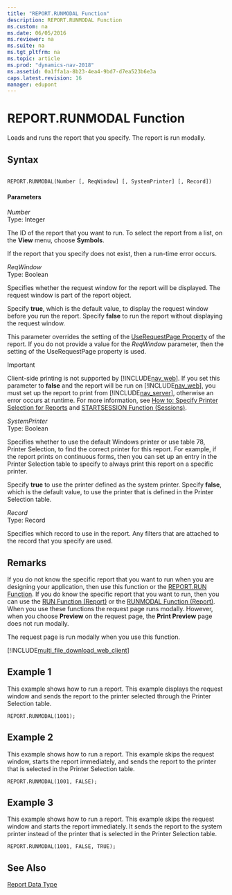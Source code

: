 ```yaml
---
title: "REPORT.RUNMODAL Function"
description: REPORT.RUNMODAL Function
ms.custom: na
ms.date: 06/05/2016
ms.reviewer: na
ms.suite: na
ms.tgt_pltfrm: na
ms.topic: article
ms.prod: "dynamics-nav-2018"
ms.assetid: 0a1ffa1a-8b23-4ea4-9bd7-d7ea523b6e3a
caps.latest.revision: 16
manager: edupont
---
```

# REPORT.RUNMODAL Function
Loads and runs the report that you specify. The report is run modally.  
  
## Syntax  
  
```  
  
REPORT.RUNMODAL(Number [, ReqWindow] [, SystemPrinter] [, Record])  
```  
  
#### Parameters  
 *Number*  
 Type: Integer  
  
 The ID of the report that you want to run. To select the report from a list, on the **View** menu, choose **Symbols**.  
  
 If the report that you specify does not exist, then a run-time error occurs.  
  
 *ReqWindow*  
 Type: Boolean  
  
 Specifies whether the request window for the report will be displayed. The request window is part of the report object.  
  
 Specify **true**, which is the default value, to display the request window before you run the report. Specify **false** to run the report without displaying the request window.  
  
 This parameter overrides the setting of the [UseRequestPage Property](UseRequestPage-Property.md) of the report. If you do not provide a value for the *ReqWindow* parameter, then the setting of the UseRequestPage property is used.  
  
> [!IMPORTANT]  
>  Client-side printing is not supported by [!INCLUDE[nav_web](includes/nav_web_md.md)]. If you set this parameter to **false** and the report will be run on [!INCLUDE[nav_web](includes/nav_web_md.md)], you must set up the report to print from [!INCLUDE[nav_server](includes/nav_server_md.md)], otherwise an error occurs at runtime. For more information, see [How to: Specify Printer Selection for Reports](How-to--Specify-Printer-Selection-for-Reports.md) and [STARTSESSION Function \(Sessions\)](STARTSESSION-Function--Sessions-.md).  
  
 *SystemPrinter*  
 Type: Boolean  
  
 Specifies whether to use the default Windows printer or use table 78, Printer Selection, to find the correct printer for this report. For example, if the report prints on continuous forms, then you can set up an entry in the Printer Selection table to specify to always print this report on a specific printer.  
  
 Specify **true** to use the printer defined as the system printer. Specify **false**, which is the default value, to use the printer that is defined in the Printer Selection table.  
  
 *Record*  
 Type: Record  
  
 Specifies which record to use in the report. Any filters that are attached to the record that you specify are used.  
  
## Remarks  
 If you do not know the specific report that you want to run when you are designing your application, then use this function or the [REPORT.RUN Function](REPORT-RUN-Function.md). If you do know the specific report that you want to run, then you can use the [RUN Function \(Report\)](RUN-Function--Report-.md) or the [RUNMODAL Function \(Report\)](RUNMODAL-Function--Report-.md). When you use these functions the request page runs modally. However, when you choose **Preview** on the request page, the **Print Preview** page does not run modally.  
  
 The request page is run modally when you use this function.  
 
[!INCLUDE[multi_file_download_web_client](includes/multi_file_download_web_client.md)]
## Example 1 
 This example shows how to run a report. This example displays the request window and sends the report to the printer selected through the Printer Selection table.  
  
```  
REPORT.RUNMODAL(1001);  
```  
  
## Example 2 
 This example shows how to run a report. This example skips the request window, starts the report immediately, and sends the report to the printer that is selected in the Printer Selection table.  
  
```  
REPORT.RUNMODAL(1001, FALSE);  
```  
  
## Example 3 
 This example shows how to run a report. This example skips the request window and starts the report immediately. It sends the report to the system printer instead of the printer that is selected in the Printer Selection table.  
  
```  
REPORT.RUNMODAL(1001, FALSE, TRUE);  
```  
  
## See Also  
 [Report Data Type](Report-Data-Type.md)